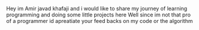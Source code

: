 Hey im Amir javad khafaji and i would like to share my journey of learning programming and doing some little projects here 
Well since im not that pro of a programmer id apreatiate your feed backs on my code or the algorithm
